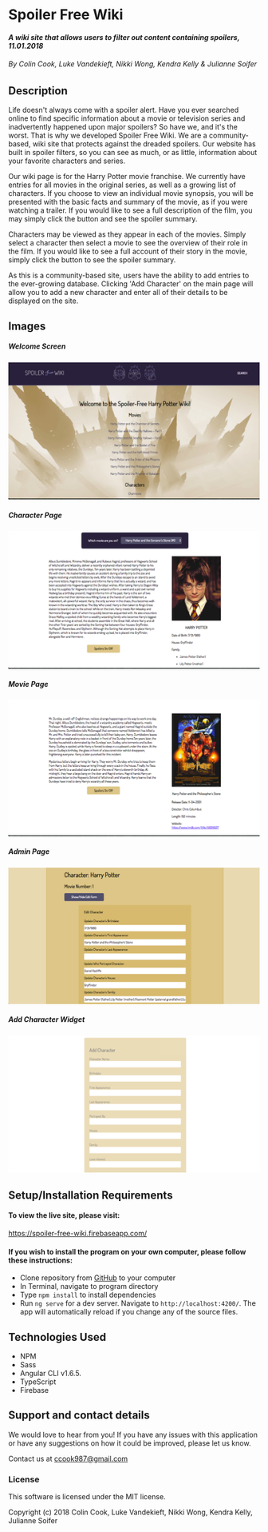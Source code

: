 # **Spoiler Free Wiki**

#### _A wiki site that allows users to filter out content containing spoilers, 11.01.2018_

###### By Colin Cook, Luke Vandekieft, Nikki Wong, Kendra Kelly & Julianne Soifer


## Description

Life doesn't always come with a spoiler alert. Have you ever searched online to find specific information about a movie or television series and inadvertently happened upon major spoilers? So have we, and it's the worst. That is why we developed Spoiler Free Wiki. We are a community-based, wiki site that protects against the dreaded spoilers. Our website has built in spoiler filters, so you can see as much, or as little, information about your favorite characters and series.

Our wiki page is for the Harry Potter movie franchise. We currently have entries for all movies in the original series, as well as a growing list of characters. If you choose to view an individual movie synopsis, you will be presented with the basic facts and summary of the movie, as if you were watching a trailer. If you would like to see a full description of the film, you may simply click the button and see the spoiler summary.

Characters may be viewed as they appear in each of the movies. Simply select a character then select a movie to see the overview of their role in the film. If you would like to see a full account of their story in the movie, simply click the button to see the spoiler summary.

As this is a community-based site, users have the ability to add entries to the ever-growing database. Clicking 'Add Character' on the main page will allow you to add a new character and enter all of their details to be displayed on the site.



## Images

##### _Welcome Screen_
![Welcome-Page](src/assets/img/welcome-page.png)

##### _Character Page_
![Character-Page](src/assets/img/character-page.png)

##### _Movie Page_
![Movie-Page](src/assets/img/movie-page.png)

##### _Admin Page_
![Admin-Page](src/assets/img/admin-page.png)

##### _Add Character Widget_
![Add-Character-Page](src/assets/img/add-character-page.png)



## Setup/Installation Requirements

#### To view the live site, please visit: 

https://spoiler-free-wiki.firebaseapp.com/

#### If you wish to install the program on your own computer, please follow these instructions:

* Clone repository from [GitHub](https://github.com/nikkiawong/potter-wiki.git) to your computer
* In Terminal, navigate to program directory
* Type ``npm install`` to install dependencies
* Run `ng serve` for a dev server. Navigate to `http://localhost:4200/`. The app will automatically reload if you change any of the source files.


## Technologies Used

* NPM
* Sass
* Angular CLI v1.6.5.
* TypeScript
* Firebase

## Support and contact details

We would love to hear from you! If you have any issues with this application or have any suggestions on how it could be improved, please let us know.

Contact us at [ccook987@gmail.com](mailto:ccook987@gmail.com)


### License

This software is licensed under the MIT license.

Copyright (c) 2018 Colin Cook, Luke Vandekieft, Nikki Wong, Kendra Kelly, Julianne Soifer
